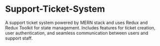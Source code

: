 # Support-Ticket-System
A support ticket system powered by MERN stack and uses Redux and Redux Toolkit for state management. Includes features for ticket creation, user authentication, and seamless communication between users and support staff.
